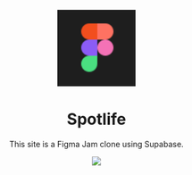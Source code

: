 <p align="center">
  <img src="./public/favicon.svg" width="140px" />
</p>

<h1 align="center">Spotlife</h1>
<p align="center">This site is a Figma Jam clone using Supabase.</p>

<p align="center">
  <img src="./public/preview.png" />
</p>
